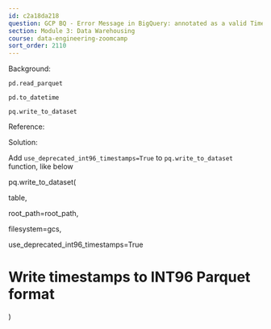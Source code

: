 ```yaml
---
id: c2a18da218
question: GCP BQ - Error Message in BigQuery: annotated as a valid Timestamp, please annotate it as TimestampType(MICROS) or TimestampType(MILLIS)
section: Module 3: Data Warehousing
course: data-engineering-zoomcamp
sort_order: 2110
---
```


Background:

`pd.read_parquet`

`pd.to_datetime`

`pq.write_to_dataset`

Reference:

Solution:

Add `use_deprecated_int96_timestamps=True` to `pq.write_to_dataset` function, like below

pq.write_to_dataset(

table,

root_path=root_path,

filesystem=gcs,

use_deprecated_int96_timestamps=True

# Write timestamps to INT96 Parquet format

)

